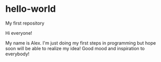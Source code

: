 # hello-world
My first repository

Hi everyone!

My name is Alex. I'm just doing my first steps in programming but hope soon will be able to realize my idea!
Good mood and inspiration to everybody!
